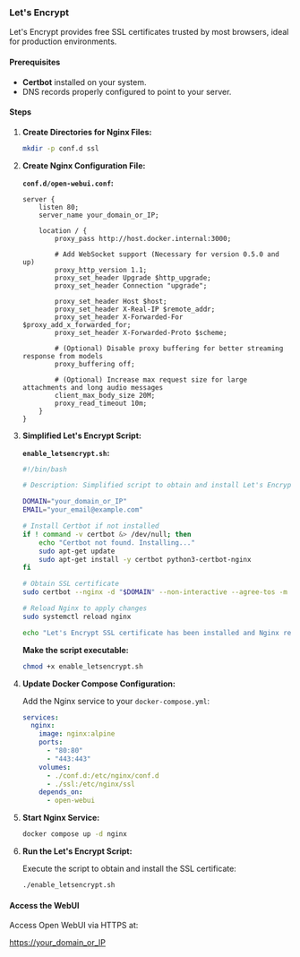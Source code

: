 ### Let's Encrypt

Let's Encrypt provides free SSL certificates trusted by most browsers, ideal for production environments.

#### Prerequisites

- **Certbot** installed on your system.
- DNS records properly configured to point to your server.

#### Steps

1. **Create Directories for Nginx Files:**

    ```bash
    mkdir -p conf.d ssl
    ```

2. **Create Nginx Configuration File:**

    **`conf.d/open-webui.conf`:**

    ```nginx
    server {
        listen 80;
        server_name your_domain_or_IP;

        location / {
            proxy_pass http://host.docker.internal:3000;

            # Add WebSocket support (Necessary for version 0.5.0 and up)
            proxy_http_version 1.1;
            proxy_set_header Upgrade $http_upgrade;
            proxy_set_header Connection "upgrade";

            proxy_set_header Host $host;
            proxy_set_header X-Real-IP $remote_addr;
            proxy_set_header X-Forwarded-For $proxy_add_x_forwarded_for;
            proxy_set_header X-Forwarded-Proto $scheme;

            # (Optional) Disable proxy buffering for better streaming response from models
            proxy_buffering off;

            # (Optional) Increase max request size for large attachments and long audio messages
            client_max_body_size 20M;
            proxy_read_timeout 10m;
        }
    }
    ```

3. **Simplified Let's Encrypt Script:**

    **`enable_letsencrypt.sh`:**

    ```bash
    #!/bin/bash

    # Description: Simplified script to obtain and install Let's Encrypt SSL certificates using Certbot.

    DOMAIN="your_domain_or_IP"
    EMAIL="your_email@example.com"

    # Install Certbot if not installed
    if ! command -v certbot &> /dev/null; then
        echo "Certbot not found. Installing..."
        sudo apt-get update
        sudo apt-get install -y certbot python3-certbot-nginx
    fi

    # Obtain SSL certificate
    sudo certbot --nginx -d "$DOMAIN" --non-interactive --agree-tos -m "$EMAIL"

    # Reload Nginx to apply changes
    sudo systemctl reload nginx

    echo "Let's Encrypt SSL certificate has been installed and Nginx reloaded."
    ```

    **Make the script executable:**

    ```bash
    chmod +x enable_letsencrypt.sh
    ```

4. **Update Docker Compose Configuration:**

    Add the Nginx service to your `docker-compose.yml`:

    ```yaml
    services:
      nginx:
        image: nginx:alpine
        ports:
          - "80:80"
          - "443:443"
        volumes:
          - ./conf.d:/etc/nginx/conf.d
          - ./ssl:/etc/nginx/ssl
        depends_on:
          - open-webui
    ```

5. **Start Nginx Service:**

    ```bash
    docker compose up -d nginx
    ```

6. **Run the Let's Encrypt Script:**

    Execute the script to obtain and install the SSL certificate:

    ```bash
    ./enable_letsencrypt.sh
    ```

#### Access the WebUI

Access Open WebUI via HTTPS at:

[https://your_domain_or_IP](https://your_domain_or_IP)
